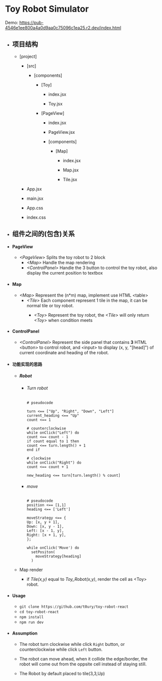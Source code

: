 <!-- @format -->

# Toy Robot Simulator

Demo: https://pub-4546e1ee800a4a0d9aa0c75096c1ea25.r2.dev/index.html

- ## 项目结构

  - [project]
  
    - [src]
  
      - [components]
  
          - [Toy]
  
             - index.jsx
  
             - Toy.jsx
  
          - [PageView]
  
            - index.jsx
  
            - PageView.jsx
           
            - [components]
            
              - [Map]
    
                - index.jsx
      
                - Map.jsx
      
                - Tile.jsx
  
    - App.jsx
  
    - main.jsx
  
    - App.css
  
    - index.css

- ## 组件之间的(包含)关系
  
- #### PageView
  - _\<PageView>_ Splits the toy robot to 2 block
    - _\<Map>_ Handle the map rendering
    - _\<ControlPanel>_ Handle the 3 button to control the toy robot, also display the current position to textbox
- #### Map
  - _\<Map>_ Represent the (n\*m) map, implement use HTML \<table>
    - _\<Tile>_ Each <Tile> component represent 1 tile in the map, it can be normal tile or toy robot.
      - _\<Toy>_ Represent the toy robot, the _\<Tile>_ will only return _\<Toy>_ when condition meets
- #### ControlPanel
  - _\<ControlPanel>_ Represent the side panel that contains **3** HTML \<button> to control robot, and \<input> to display (x, y, "[head]") of current coordinate and heading of the robot.

- #### 功能实现的思路

  - ##### Robot

    - ###### Turn robot

      ```
      # pseudocode

      turn <== ["Up", "Right", "Down", "Left"]
      current_heading <== "Up"
      count <== 1

      # counterclockwise
      while onClick("Left") do
      count <== count - 1
      if count equal to 1 then
      count <== turn.length() + 1
      end if

      # clockwise
      while onClick("Right") do
      count <== count + 1

      new_heading <== turn[turn.length() % count]
      ```

    - ###### move

      ```
      # pseudocode
      position <== [1,1]
      heading <== ['Left']

      moveStrategy <== {
      Up: [x, y + 1],
      Down: [x, y - 1],
      Left: [x - 1, y],
      Right: [x + 1, y],
      };

      while onClick('Move') do
        setPositon(
          moveStrategy[heading]
        )
      ```

  - Map render
    - if _Tile(x,y)_ equal to _Toy_Robot(x,y)_, render the cell as \<Toy> robot.


- #### Usage
  - `git clone https://github.com/t0ury/toy-robot-react`
  - `cd toy-robot-react`
  - `npm install`
  - `npm run dev`
   
- #### Assumption
  - The robot turn clockwise while click `Right` button, or counterclockwise while click `Left` button.

  - The robot can move ahead, when it collide the edge/border, the robot will come out from the oppsite cell instead of staying still.
 
  - The Robot by default placed to tile(3,3,Up)
    
